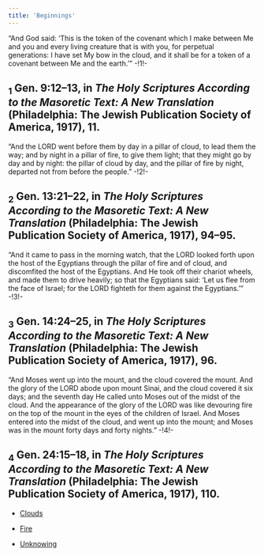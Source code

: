 ```yaml
---
title: 'Beginnings'
---
```


“And God said: ‘This is the token of the covenant which I make between Me and you and every living creature that is with you, for perpetual generations: I have set My bow in the cloud, and it shall be for a token of a covenant between Me and the earth.’” -!1!-
## <sub class="subscript">**1**</sub> Gen. 9:12–13, in _The Holy Scriptures According to the Masoretic Text: A New Translation_ (Philadelphia: The Jewish Publication Society of America, 1917), 11.
“And the LORD went before them by day in a pillar of cloud, to lead them the way; and by night in a pillar of fire, to give them light; that they might go by day and by night: the pillar of cloud by day, and the pillar of fire by night, departed not from before the people.” -!2!-
## <sub class="subscript">**2**</sub> Gen. 13:21–22, in _The Holy Scriptures According to the Masoretic Text: A New Translation_ (Philadelphia: The Jewish Publication Society of America, 1917), 94–95.
“And it came to pass in the morning watch, that the LORD looked forth upon the host of the Egyptians through the pillar of fire and of cloud, and discomfited the host of the Egyptians. And He took off their chariot wheels, and made them to drive heavily; so that the Egyptians said: ‘Let us flee from the face of Israel; for the LORD fighteth for them against the Egyptians.’” -!3!-
## <sub class="subscript">**3**</sub> Gen. 14:24–25, in _The Holy Scriptures According to the Masoretic Text: A New Translation_ (Philadelphia: The Jewish Publication Society of America, 1917), 96.
“And Moses went up into the mount, and the cloud covered the mount. And the glory of the LORD abode upon mount Sinai, and the cloud covered it six days; and the seventh day He called unto Moses out of the midst of the cloud. And the appearance of the glory of the LORD was like devouring fire on the top of the mount in the eyes of the children of Israel. And Moses entered into the midst of the cloud, and went up into the mount; and Moses was in the mount forty days and forty nights.” -!4!-
## <sub class="subscript">**4**</sub> Gen. 24:15–18, in _The Holy Scriptures According to the Masoretic Text: A New Translation_ (Philadelphia: The Jewish Publication Society of America, 1917), 110.

* [Clouds](Clouds_en)

* [Fire](Fire_en)

* [Unknowing](Unknowing_en)







